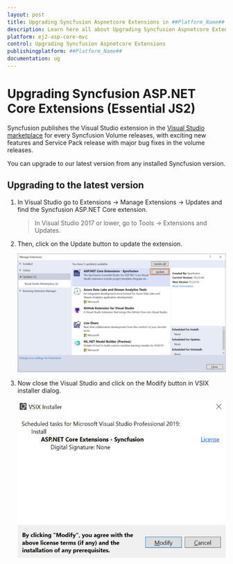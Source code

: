 ```yaml
---
layout: post
title: Upgrading Syncfusion Aspnetcore Extensions in ##Platform_Name## Component
description: Learn here all about Upgrading Syncfusion Aspnetcore Extensions in Syncfusion ##Platform_Name## component of syncfusion and more.
platform: ej2-asp-core-mvc
control: Upgrading Syncfusion Aspnetcore Extensions
publishingplatform: ##Platform_Name##
documentation: ug
---
```


# Upgrading Syncfusion ASP.NET Core Extensions (Essential JS2)

Syncfusion publishes the Visual Studio extension in the [Visual Studio marketplace](https://marketplace.visualstudio.com/items?itemName=SyncfusionInc.ASPNETCoreExtensions) for every Syncfusion Volume releases, with exciting new features and Service Pack release with major bug fixes in the volume releases.

You can upgrade to our latest version from any installed Syncfusion version.

## Upgrading to the latest version

1. In Visual Studio go to Extensions -> Manage Extensions -> Updates and find the Syncfusion ASP.NET Core extension.

   > In Visual Studio 2017 or lower, go to Tools -> Extensions and Updates.

2. Then, click on the Update button to update the extension.

   ![Update ASP.NET Core Extensions](images/UpdateExtensionUI.png)

3. Now close the Visual Studio and click on the Modify button in VSIX installer dialog.

   ![Update ASP.NET Core Extensions](images/InstallUpdatedVersion.png)